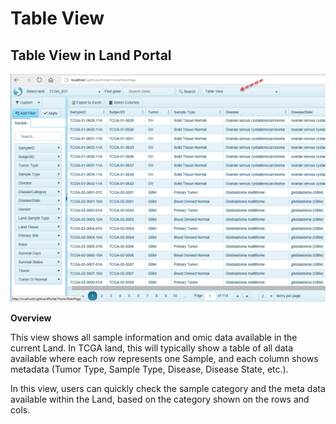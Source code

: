 # Table View

## Table View in Land Portal

![LandPortal_login_png](../../images/TableView_longform.png)

**Overview**

This view shows all sample information and omic data available in the current Land. In TCGA land, this will typically show a table of all data available where each row represents one Sample, and each column shows metadata (Tumor Type, Sample Type, Disease, Disease State, etc.).

In this view, users can quickly check the sample category and the meta data available within the Land, based on the category shown on the rows and cols.
